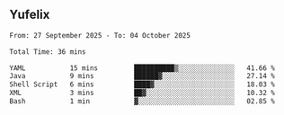 ## Yufelix

<!--START_SECTION:waka-->

```txt
From: 27 September 2025 - To: 04 October 2025

Total Time: 36 mins

YAML           15 mins         ██████████▒░░░░░░░░░░░░░░   41.66 %
Java           9 mins          ██████▓░░░░░░░░░░░░░░░░░░   27.14 %
Shell Script   6 mins          ████▓░░░░░░░░░░░░░░░░░░░░   18.03 %
XML            3 mins          ██▓░░░░░░░░░░░░░░░░░░░░░░   10.32 %
Bash           1 min           ▓░░░░░░░░░░░░░░░░░░░░░░░░   02.85 %
```

<!--END_SECTION:waka-->

